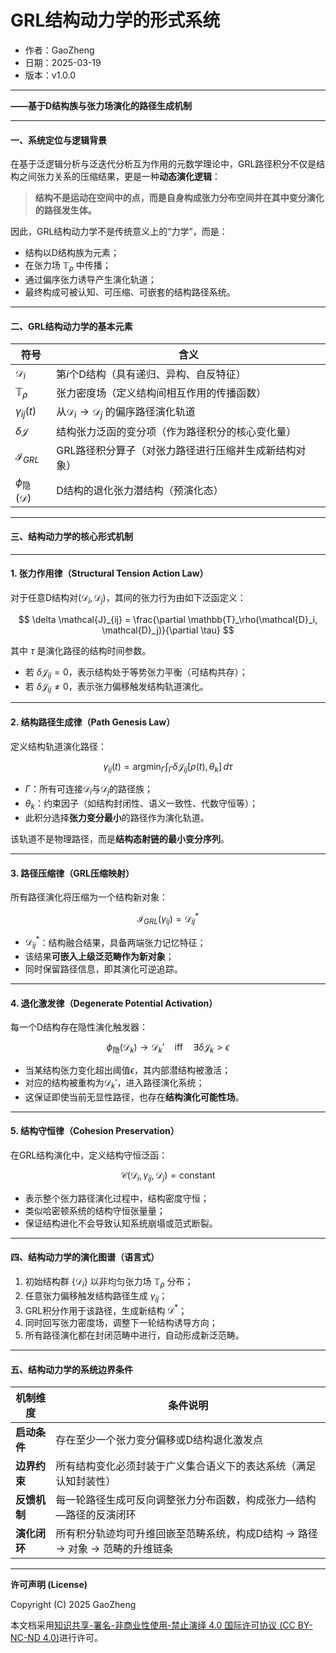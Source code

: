 # **GRL结构动力学的形式系统**

- 作者：GaoZheng
- 日期：2025-03-19
- 版本：v1.0.0

---

**——基于D结构族与张力场演化的路径生成机制**

---

#### 一、系统定位与逻辑背景

在基于泛逻辑分析与泛迭代分析互为作用的元数学理论中，GRL路径积分不仅是结构之间张力关系的压缩结果，更是一种**动态演化逻辑**：  
> **结构不是运动在空间中的点，而是自身构成张力分布空间并在其中变分演化的路径发生体。**

因此，GRL结构动力学不是传统意义上的“力学”，而是：

- 结构以D结构族为元素；
- 在张力场 $\mathbb{T}_\rho$ 中传播；
- 通过偏序张力诱导产生演化轨道；
- 最终构成可被认知、可压缩、可嵌套的结构路径系统。

---

#### 二、GRL结构动力学的基本元素

| 符号         | 含义                                                   |
|--------------|--------------------------------------------------------|
| $\mathcal{D}_i$  | 第$i$个D结构（具有递归、异构、自反特征）                  |
| $\mathbb{T}_\rho$ | 张力密度场（定义结构间相互作用的传播函数）                   |
| $\gamma_{ij}(t)$ | 从$\mathcal{D}_i \to \mathcal{D}_j$ 的偏序路径演化轨道       |
| $\delta\mathcal{J}$ | 结构张力泛函的变分项（作为路径积分的核心变化量）             |
| $\mathcal{I}_{GRL}$ | GRL路径积分算子（对张力路径进行压缩并生成新结构对象）         |
| $\phi_{\text{隐}}(\mathcal{D})$ | D结构的退化张力潜结构（预演化态）               |

---

#### 三、结构动力学的核心形式机制

---

#### 1. **张力作用律（Structural Tension Action Law）**

对于任意D结构对$(\mathcal{D}_i, \mathcal{D}_j)$，其间的张力行为由如下泛函定义：

$$
\delta \mathcal{J}_{ij} = \frac{\partial \mathbb{T}_\rho(\mathcal{D}_i, \mathcal{D}_j)}{\partial \tau}
$$

其中 $\tau$ 是演化路径的结构时间参数。

- 若 $\delta \mathcal{J}_{ij} = 0$，表示结构处于等势张力平衡（可结构共存）；
- 若 $\delta \mathcal{J}_{ij} \neq 0$，表示张力偏移触发结构轨道演化。

---

#### 2. **结构路径生成律（Path Genesis Law）**

定义结构轨道演化路径：

$$
\gamma_{ij}(t) = \text{argmin}_\Gamma \int_\Gamma \delta \mathcal{J}_{ij}[\rho(t), \theta_k] \, d\tau
$$

- $\Gamma$：所有可连接$\mathcal{D}_i$与$\mathcal{D}_j$的路径族；
- $\theta_k$：约束因子（如结构封闭性、语义一致性、代数守恒等）；
- 此积分选择**张力变分最小**的路径作为演化轨道。

该轨道不是物理路径，而是**结构态射链的最小变分序列**。

---

#### 3. **路径压缩律（GRL压缩映射）**

所有路径演化将压缩为一个结构新对象：

$$
\mathcal{I}_{GRL}(\gamma_{ij}) = \mathcal{D}_{ij}^{*}
$$

- $\mathcal{D}_{ij}^{*}$：结构融合结果，具备两端张力记忆特征；
- 该结果**可嵌入上级泛范畴作为新对象**；
- 同时保留路径信息，即其演化可逆追踪。

---

#### 4. **退化激发律（Degenerate Potential Activation）**

每一个D结构存在隐性演化触发器：

$$
\phi_{\text{隐}}(\mathcal{D}_k) \to \mathcal{D}_k' \quad \text{iff} \quad \exists \delta \mathcal{J}_{k} > \epsilon
$$

- 当某结构张力变化超出阈值$\epsilon$，其内部潜结构被激活；
- 对应的结构被重构为$\mathcal{D}_k'$，进入路径演化系统；
- 这保证即使当前无显性路径，也存在**结构演化可能性场**。

---

#### 5. **结构守恒律（Cohesion Preservation）**

在GRL结构演化中，定义结构守恒泛函：

$$
\mathcal{C}(\mathcal{D}_i, \gamma_{ij}, \mathcal{D}_j) = \text{constant}
$$

- 表示整个张力路径演化过程中，结构密度守恒；
- 类似哈密顿系统的结构守恒张量量；
- 保证结构进化不会导致认知系统崩塌或范式断裂。

---

#### 四、结构动力学的演化图谱（语言式）

1. 初始结构群 $\{\mathcal{D}_i\}$ 以非均匀张力场 $\mathbb{T}_\rho$ 分布；
2. 任意张力偏移触发结构路径生成 $\gamma_{ij}$；
3. GRL积分作用于该路径，生成新结构 $\mathcal{D}^{*}$；
4. 同时回写张力密度场，调整下一轮结构诱导方向；
5. 所有路径演化都在封闭范畴中进行，自动形成新泛范畴。

---

#### 五、结构动力学的系统边界条件

| 机制维度       | 条件说明                                                   |
|----------------|------------------------------------------------------------|
| **启动条件**     | 存在至少一个张力变分偏移或D结构退化激发点                            |
| **边界约束**     | 所有结构变化必须封装于广义集合语义下的表达系统（满足认知封装性）             |
| **反馈机制**     | 每一轮路径生成可反向调整张力分布函数，构成张力—结构—路径的反演闭环           |
| **演化闭环**     | 所有积分轨迹均可升维回嵌至范畴系统，构成D结构 → 路径 → 对象 → 范畴的升维链条    |

---

**许可声明 (License)**

Copyright (C) 2025 GaoZheng 

本文档采用[知识共享-署名-非商业性使用-禁止演绎 4.0 国际许可协议 (CC BY-NC-ND 4.0)](https://creativecommons.org/licenses/by-nc-nd/4.0/deed.zh-Hans)进行许可。
